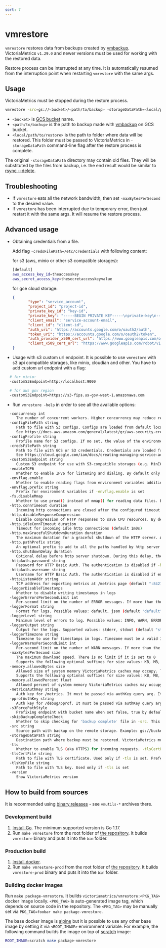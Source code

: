 ```yaml
---
sort: 7
---
```


# vmrestore

`vmrestore` restores data from backups created by [vmbackup](https://docs.victoriametrics.com/vmbackup.html).
VictoriaMetrics `v1.29.0` and newer versions must be used for working with the restored data.

Restore process can be interrupted at any time. It is automatically resumed from the interruption point
when restarting `vmrestore` with the same args.

## Usage

VictoriaMetrics must be stopped during the restore process.

```bash
vmrestore -src=gs://<bucket>/<path/to/backup> -storageDataPath=<local/path/to/restore>

```

* `<bucket>` is [GCS bucket](https://cloud.google.com/storage/docs/creating-buckets) name.
* `<path/to/backup>` is the path to backup made with [vmbackup](https://docs.victoriametrics.com/vmbackup.html) on GCS bucket.
* `<local/path/to/restore>` is the path to folder where data will be restored. This folder must be passed
  to VictoriaMetrics in `-storageDataPath` command-line flag after the restore process is complete.

The original `-storageDataPath` directory may contain old files. They will be substituted by the files from backup,
i.e. the end result would be similar to [rsync --delete](https://askubuntu.com/questions/476041/how-do-i-make-rsync-delete-files-that-have-been-deleted-from-the-source-folder).

## Troubleshooting

* If `vmrestore` eats all the network bandwidth, then set `-maxBytesPerSecond` to the desired value.
* If `vmrestore` has been interrupted due to temporary error, then just restart it with the same args. It will resume the restore process.

## Advanced usage

* Obtaining credentials from a file.

  Add flag `-credsFilePath=/etc/credentials` with following content:

    for s3 (aws, minio or other s3 compatible storages):

     ```bash
     [default]
     aws_access_key_id=theaccesskey
     aws_secret_access_key=thesecretaccesskeyvalue
    ```

    for gce cloud storage:

    ```json
    {
           "type": "service_account",
           "project_id": "project-id",
           "private_key_id": "key-id",
           "private_key": "-----BEGIN PRIVATE KEY-----\nprivate-key\n-----END PRIVATE KEY-----\n",
           "client_email": "service-account-email",
           "client_id": "client-id",
           "auth_uri": "https://accounts.google.com/o/oauth2/auth",
           "token_uri": "https://accounts.google.com/o/oauth2/token",
           "auth_provider_x509_cert_url": "https://www.googleapis.com/oauth2/v1/certs",
           "client_x509_cert_url": "https://www.googleapis.com/robot/v1/metadata/x509/service-account-email"
    }
    ```

* Usage with s3 custom url endpoint.  It is possible to use `vmrestore` with s3 api compatible storages, like  minio, cloudian and other.
  You have to add custom url endpoint with a flag:

```bash
  # for minio:
  -customS3Endpoint=http://localhost:9000

  # for aws gov region
  -customS3Endpoint=https://s3-fips.us-gov-west-1.amazonaws.com
```

* Run `vmrestore -help` in order to see all the available options:

```bash
  -concurrency int
     The number of concurrent workers. Higher concurrency may reduce restore duration (default 10)
  -configFilePath string
     Path to file with S3 configs. Configs are loaded from default location if not set.
     See https://docs.aws.amazon.com/general/latest/gr/aws-security-credentials.html
  -configProfile string
     Profile name for S3 configs. If no set, the value of the environment variable will be loaded (AWS_PROFILE or AWS_DEFAULT_PROFILE), or if both not set, DefaultSharedConfigProfile is used
  -credsFilePath string
     Path to file with GCS or S3 credentials. Credentials are loaded from default locations if not set.
     See https://cloud.google.com/iam/docs/creating-managing-service-account-keys and https://docs.aws.amazon.com/general/latest/gr/aws-security-credentials.html
  -customS3Endpoint string
     Custom S3 endpoint for use with S3-compatible storages (e.g. MinIO). S3 is used if not set
  -enableTCP6
     Whether to enable IPv6 for listening and dialing. By default only IPv4 TCP and UDP is used
  -envflag.enable
     Whether to enable reading flags from environment variables additionally to command line. Command line flag values have priority over values from environment vars. Flags are read only from command line if this flag is not set. See https://docs.victoriametrics.com/#environment-variables for more details
  -envflag.prefix string
     Prefix for environment variables if -envflag.enable is set
  -fs.disableMmap
     Whether to use pread() instead of mmap() for reading data files. By default mmap() is used for 64-bit arches and pread() is used for 32-bit arches, since they cannot read data files bigger than 2^32 bytes in memory. mmap() is usually faster for reading small data chunks than pread()
  -http.connTimeout duration
     Incoming http connections are closed after the configured timeout. This may help to spread the incoming load among a cluster of services behind a load balancer. Please note that the real timeout may be bigger by up to 10% as a protection against the thundering herd problem (default 2m0s)
  -http.disableResponseCompression
     Disable compression of HTTP responses to save CPU resources. By default compression is enabled to save network bandwidth
  -http.idleConnTimeout duration
     Timeout for incoming idle http connections (default 1m0s)
  -http.maxGracefulShutdownDuration duration
     The maximum duration for a graceful shutdown of the HTTP server. A highly loaded server may require increased value for a graceful shutdown (default 7s)
  -http.pathPrefix string
     An optional prefix to add to all the paths handled by http server. For example, if '-http.pathPrefix=/foo/bar' is set, then all the http requests will be handled on '/foo/bar/*' paths. This may be useful for proxied requests. See https://www.robustperception.io/using-external-urls-and-proxies-with-prometheus
  -http.shutdownDelay duration
     Optional delay before http server shutdown. During this delay, the server returns non-OK responses from /health page, so load balancers can route new requests to other servers
  -httpAuth.password string
     Password for HTTP Basic Auth. The authentication is disabled if -httpAuth.username is empty
  -httpAuth.username string
     Username for HTTP Basic Auth. The authentication is disabled if empty. See also -httpAuth.password
  -httpListenAddr string
     TCP address for exporting metrics at /metrics page (default ":8421")
  -loggerDisableTimestamps
     Whether to disable writing timestamps in logs
  -loggerErrorsPerSecondLimit int
     Per-second limit on the number of ERROR messages. If more than the given number of errors are emitted per second, the remaining errors are suppressed. Zero values disable the rate limit
  -loggerFormat string
     Format for logs. Possible values: default, json (default "default")
  -loggerLevel string
     Minimum level of errors to log. Possible values: INFO, WARN, ERROR, FATAL, PANIC (default "INFO")
  -loggerOutput string
     Output for the logs. Supported values: stderr, stdout (default "stderr")
  -loggerTimezone string
     Timezone to use for timestamps in logs. Timezone must be a valid IANA Time Zone. For example: America/New_York, Europe/Berlin, Etc/GMT+3 or Local (default "UTC")
  -loggerWarnsPerSecondLimit int
     Per-second limit on the number of WARN messages. If more than the given number of warns are emitted per second, then the remaining warns are suppressed. Zero values disable the rate limit
  -maxBytesPerSecond size
     The maximum download speed. There is no limit if it is set to 0
     Supports the following optional suffixes for size values: KB, MB, GB, KiB, MiB, GiB (default 0)
  -memory.allowedBytes size
     Allowed size of system memory VictoriaMetrics caches may occupy. This option overrides -memory.allowedPercent if set to a non-zero value. Too low a value may increase the cache miss rate usually resulting in higher CPU and disk IO usage. Too high a value may evict too much data from OS page cache resulting in higher disk IO usage
     Supports the following optional suffixes for size values: KB, MB, GB, KiB, MiB, GiB (default 0)
  -memory.allowedPercent float
     Allowed percent of system memory VictoriaMetrics caches may occupy. See also -memory.allowedBytes. Too low a value may increase cache miss rate usually resulting in higher CPU and disk IO usage. Too high a value may evict too much data from OS page cache which will result in higher disk IO usage (default 60)
  -metricsAuthKey string
     Auth key for /metrics. It must be passed via authKey query arg. It overrides httpAuth.* settings
  -pprofAuthKey string
     Auth key for /debug/pprof. It must be passed via authKey query arg. It overrides httpAuth.* settings
  -s3ForcePathStyle
     Prefixing endpoint with bucket name when set false, true by default. (default true)
  -skipBackupCompleteCheck
     Whether to skip checking for 'backup complete' file in -src. This may be useful for restoring from old backups, which were created without 'backup complete' file
  -src string
     Source path with backup on the remote storage. Example: gs://bucket/path/to/backup/dir, s3://bucket/path/to/backup/dir or fs:///path/to/local/backup/dir
  -storageDataPath string
     Destination path where backup must be restored. VictoriaMetrics must be stopped when restoring from backup. -storageDataPath dir can be non-empty. In this case the contents of -storageDataPath dir is synchronized with -src contents, i.e. it works like 'rsync --delete' (default "victoria-metrics-data")
  -tls
     Whether to enable TLS (aka HTTPS) for incoming requests. -tlsCertFile and -tlsKeyFile must be set if -tls is set
  -tlsCertFile string
     Path to file with TLS certificate. Used only if -tls is set. Prefer ECDSA certs instead of RSA certs as RSA certs are slower
  -tlsKeyFile string
     Path to file with TLS key. Used only if -tls is set
  -version
     Show VictoriaMetrics version
```

## How to build from sources

It is recommended using [binary releases](https://github.com/VictoriaMetrics/VictoriaMetrics/releases) - see `vmutils-*` archives there.

### Development build

1. [Install Go](https://golang.org/doc/install). The minimum supported version is Go 1.17.
2. Run `make vmrestore` from the root folder of [the repository](https://github.com/VictoriaMetrics/VictoriaMetrics).
   It builds `vmrestore` binary and puts it into the `bin` folder.

### Production build

1. [Install docker](https://docs.docker.com/install/).
2. Run `make vmrestore-prod` from the root folder of [the repository](https://github.com/VictoriaMetrics/VictoriaMetrics).
   It builds `vmrestore-prod` binary and puts it into the `bin` folder.

### Building docker images

Run `make package-vmrestore`. It builds `victoriametrics/vmrestore:<PKG_TAG>` docker image locally.
`<PKG_TAG>` is auto-generated image tag, which depends on source code in the repository.
The `<PKG_TAG>` may be manually set via `PKG_TAG=foobar make package-vmrestore`.

The base docker image is [alpine](https://hub.docker.com/_/alpine) but it is possible to use any other base image
by setting it via `<ROOT_IMAGE>` environment variable. For example, the following command builds the image on top of [scratch](https://hub.docker.com/_/scratch) image:

```bash
ROOT_IMAGE=scratch make package-vmrestore
```
